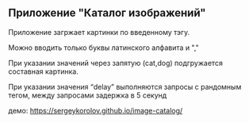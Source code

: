 ## Приложение "Каталог изображений"

Приложение загржает картинки по введенному тэгу.

Можно вводить только буквы латинского алфавита и ","

При указании значений через запятую (cat,dog) подгружается составная картинка.

При указании значения “delay” выполняются запросы с рандомным тегом, между запросами задержка в 5 секунд

демо: https://sergeykorolov.github.io/image-catalog/